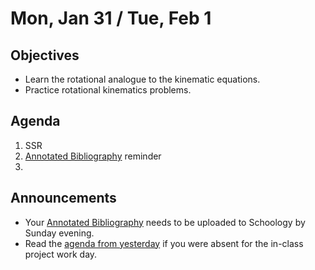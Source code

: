 Mon, Jan 31 / Tue, Feb 1
=================== 
  
Objectives  
------------  
- Learn the rotational analogue to the kinematic equations.
- Practice rotational kinematics problems.

Agenda    
---------    

1. SSR
2. [Annotated Bibliography][bib] reminder
3. 


Announcements 
-------------  
 
- Your [Annotated Bibliography][bib] needs to be uploaded to Schoology by Sunday evening.
- Read the [agenda from yesterday][ag] if you were absent for the in-class project work day.

[ag]: https://avon.schoology.com/page/5612369245

[ptop]: https://avoncsc-my.sharepoint.com/:x:/g/personal/zjrohrbach_avon-schools_org/ERhuKfM6FuZAu7ceF1RrcTMBOxKzjRD5kdb5vncOwACRwg?e=W4jjF8  
[pasmt]: https://avon.schoology.com/course/5138386979/materials/gp/5526865983  
[pvid]: https://avon.schoology.com/course/5138386979/materials/gp/5526830072
[w1]: https://avon.schoology.com/course/5138386979/materials/gp/5612366620
[bib]: https://avon.schoology.com/assignment/5526830221/
[ex]: https://avon.schoology.com/course/5138386979/materials/gp/5612321363
<!--stackedit_data:
eyJoaXN0b3J5IjpbLTEyNzE5MTkwNjMsNDI0MjA3MzksLTk5MD
YwNTc3MCwxMTkzNDk1ODIsLTI5MDA2OTAxMCwtMTA0ODAwMTM0
NSwtNzc3ODM5MzIwLDY5MDc0Mzk4OCwyNjU0ODk2MDQsLTE1NT
AzNTQzNywxMTA2ODkxOTQ0LC0xMjU4Nzk4OTgwLDE1OTAwMzkx
ODgsLTE4MDYyMTA3NTYsLTE0Nzg0ODg2NzQsLTE1MDY3NTQwOT
MsMTM0NzA3NTIzNiwtMjAzMDM5MDgxNiwtMTk1NjUwNzUwNywx
OTM2NTA3MzE1XX0=
-->